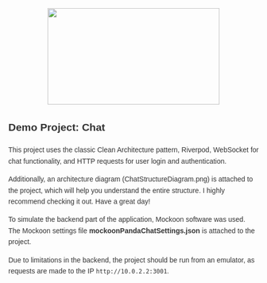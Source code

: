 
<div align="center">
  <img height="194" width="346" src="https://github.com/ArtyseevWork/ArtyseevWork/blob/main/assets/animation/chat.gif"  />
</div>

<div style="font-family: Arial, sans-serif; line-height: 1.6; color: #333;">
  <h2>Demo Project: Chat</h2>
  <p>This project uses the classic Clean Architecture pattern, Riverpod, WebSocket for chat functionality, and HTTP requests for user login and authentication.</p>
  <p>Additionally, an architecture diagram (ChatStructureDiagram.png) is attached to the project, which will help you understand the entire structure. I highly recommend checking it out. Have a great day!</p>
  <p>To simulate the backend part of the application, Mockoon software was used. The Mockoon settings file <strong>mockoonPandaChatSettings.json</strong> is attached to the project.</p>
  <p>Due to limitations in the backend, the project should be run from an emulator, as requests are made to the IP <code>http://10.0.2.2:3001</code>.</p>
</div>




